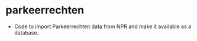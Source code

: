 # parkeerrechten

* Code to import Parkeerrechten data from NPR and make it available as a database.